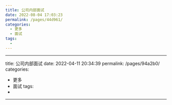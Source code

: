 ```yaml
---
title: 公司内部面试
date: 2022-08-04 17:03:23
permalink: /pages/44d961/
categories:
  - 更多
  - 面试
tags:
  - 
---
```


---
title: 公司内部面试
date: 2022-04-11 20:34:39
permalink: /pages/94a2b0/
categories:
  - 更多
  - 面试
tags:
  - 
---
 